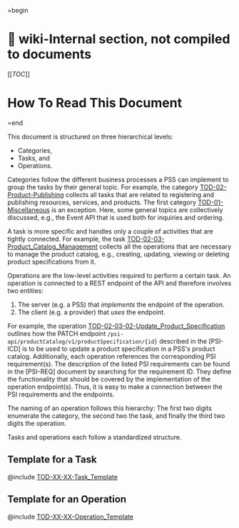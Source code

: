 =begin

# :book: wiki-Internal section, not compiled to documents

[[_TOC_]]

# How To Read This Document

=end

This document is structured on three hierarchical levels:

* Categories,
* Tasks, and
* Operations.

Categories follow the different business processes a PSS can implement to group the tasks by their general topic.
For example, the category [TOD-02-Product-Publishing](#tod-02-product-publishing) collects all tasks that are related to registering and publishing resources, services, and products.
The first category [TOD-01-Miscellaneous](#tod-01-miscellaneous) is an exception.
Here, some general topics are collectively discussed, e.g., the Event API that is used both for inquiries and ordering.

A task is more specific and handles only a couple of activities that are tightly connected.
For example, the task [TOD-02-03-Product_Catalog_Management](#tod-02-03-productcatalogmanagement) collects all the operations that are necessary to manage the product catalog, e.g., creating, updating, viewing or deleting product specifications from it.

Operations are the low-level activities required to perform a certain task.
An operation is connected to a REST endpoint of the API and therefore involves two entities:

1. The server (e.g. a PSS) that *implements* the endpoint of the operation.
2. The client (e.g. a provider) that *uses* the endpoint.

For example, the operation [TOD-02-03-02-Update_Product_Specification](#tod-02-03-02-updateproductspecification) outlines how the PATCH endpoint `/psi-api/productCatalog/v1/productSpecification/{id}` described in the [PSI-ICD] is to be used to update a product specification in a PSS's product catalog.
Additionally, each operation references the corresponding PSI requirement(s).
The description of the listed PSI requirements can be found in the [PSI-REQ] document by searching for the requirement ID.
They define the functionality that should be covered by the implementation of the operation endpoint(s).
Thus, it is easy to make a connection between the PSI requirements and the endpoints.

The naming of an operation follows this hierarchy:
The first two digits enumerate the category, the second two the task, and finally the third two digits the operation.

Tasks and operations each follow a standardized structure.

## Template for a Task

@include [TOD-XX-XX-Task_Template](tasks/TOD-XX-XX-Task_Template.md)

## Template for an Operation

@include [TOD-XX-XX-Operation_Template](operations/TOD-XX-XX-XX-Operation_Template.md)
